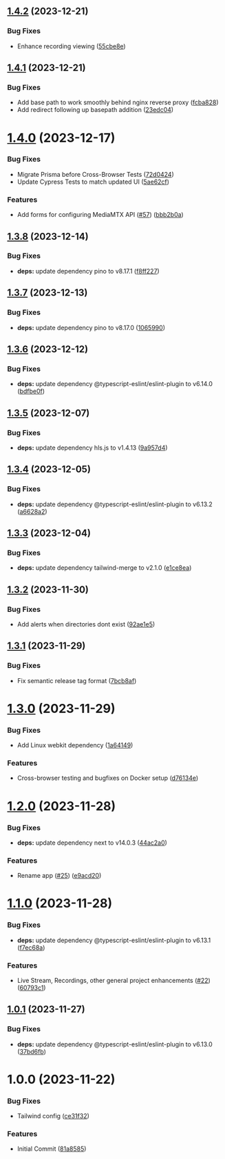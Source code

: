 ## [1.4.2](https://github.com/mchauge/mediamtx-connect/compare/1.4.1...1.4.2) (2023-12-21)


### Bug Fixes

* Enhance recording viewing ([55cbe8e](https://github.com/mchauge/mediamtx-connect/commit/55cbe8e89cb91961ab2be01aabd6c7f8584d7ed6))

## [1.4.1](https://github.com/mchauge/mediamtx-connect/compare/1.4.0...1.4.1) (2023-12-21)


### Bug Fixes

* Add base path to work smoothly behind nginx reverse proxy ([fcba828](https://github.com/mchauge/mediamtx-connect/commit/fcba8288e302cea9aee5bedbef6a822447e70e48))
* Add redirect following up basepath addition ([23edc04](https://github.com/mchauge/mediamtx-connect/commit/23edc04c7b183ac0ce143e1a56ed0e0fdbe6e5b7))

# [1.4.0](https://github.com/mchauge/mediamtx-connect/compare/1.3.8...1.4.0) (2023-12-17)


### Bug Fixes

* Migrate Prisma before Cross-Browser Tests ([72d0424](https://github.com/mchauge/mediamtx-connect/commit/72d0424ffdb43ade18177330d977289f5f7263bd))
* Update Cypress Tests to match updated UI ([5ae62cf](https://github.com/mchauge/mediamtx-connect/commit/5ae62cf3e0431687becf278d4b2209dfdb88e23e))


### Features

* Add forms for configuring MediaMTX API ([#57](https://github.com/mchauge/mediamtx-connect/issues/57)) ([bbb2b0a](https://github.com/mchauge/mediamtx-connect/commit/bbb2b0a3dbc578d432de8a2fab6e9f86dce7422e))

## [1.3.8](https://github.com/mchauge/mediamtx-connect/compare/1.3.7...1.3.8) (2023-12-14)


### Bug Fixes

* **deps:** update dependency pino to v8.17.1 ([f8ff227](https://github.com/mchauge/mediamtx-connect/commit/f8ff22760e9f649542f55b706d518f75a37488be))

## [1.3.7](https://github.com/mchauge/mediamtx-connect/compare/1.3.6...1.3.7) (2023-12-13)


### Bug Fixes

* **deps:** update dependency pino to v8.17.0 ([1065990](https://github.com/mchauge/mediamtx-connect/commit/10659906b4fc52fbce4eefe9e0fffcc3bbd0abcc))

## [1.3.6](https://github.com/mchauge/mediamtx-connect/compare/1.3.5...1.3.6) (2023-12-12)


### Bug Fixes

* **deps:** update dependency @typescript-eslint/eslint-plugin to v6.14.0 ([bdfbe0f](https://github.com/mchauge/mediamtx-connect/commit/bdfbe0fc104f1dee69d1b904001be269ff359dd6))

## [1.3.5](https://github.com/mchauge/mediamtx-connect/compare/1.3.4...1.3.5) (2023-12-07)


### Bug Fixes

* **deps:** update dependency hls.js to v1.4.13 ([9a957d4](https://github.com/mchauge/mediamtx-connect/commit/9a957d44079c7de072f6735a4c3ddf63bd188679))

## [1.3.4](https://github.com/mchauge/mediamtx-connect/compare/1.3.3...1.3.4) (2023-12-05)


### Bug Fixes

* **deps:** update dependency @typescript-eslint/eslint-plugin to v6.13.2 ([a6628a2](https://github.com/mchauge/mediamtx-connect/commit/a6628a2e9e14302cd497088870fea5f03d1361f3))

## [1.3.3](https://github.com/mchauge/mediamtx-connect/compare/1.3.2...1.3.3) (2023-12-04)


### Bug Fixes

* **deps:** update dependency tailwind-merge to v2.1.0 ([e1ce8ea](https://github.com/mchauge/mediamtx-connect/commit/e1ce8ea7d722bb5b6a5ddbfa69e5d37ebc684caa))

## [1.3.2](https://github.com/mchauge/mediamtx-connect/compare/1.3.1...1.3.2) (2023-11-30)


### Bug Fixes

* Add alerts when directories dont exist ([92ae1e5](https://github.com/mchauge/mediamtx-connect/commit/92ae1e5255cda879aeb90217d4ea6d2cf116675a))

## [1.3.1](https://github.com/mchauge/mediamtx-connect/compare/v1.3.0...1.3.1) (2023-11-29)


### Bug Fixes

* Fix semantic release tag format ([7bcb8af](https://github.com/mchauge/mediamtx-connect/commit/7bcb8af5db631bf8b9fdcc100fa4cb1afb498396))

# [1.3.0](https://github.com/mchauge/mediamtx-connect/compare/v1.2.0...v1.3.0) (2023-11-29)


### Bug Fixes

* Add Linux webkit dependency ([1a64149](https://github.com/mchauge/mediamtx-connect/commit/1a64149aedcc95ebcc4324fe221424ddfbbc76cd))


### Features

* Cross-browser testing and bugfixes on Docker setup ([d76134e](https://github.com/mchauge/mediamtx-connect/commit/d76134e857e2bc1bd7c6c1226732e9074ffd7730))

# [1.2.0](https://github.com/mchauge/mediamtx-connect/compare/v1.1.0...v1.2.0) (2023-11-28)


### Bug Fixes

* **deps:** update dependency next to v14.0.3 ([44ac2a0](https://github.com/mchauge/mediamtx-connect/commit/44ac2a0e8ea88915a2d7025a7a4011a47added4e))


### Features

* Rename app ([#25](https://github.com/mchauge/mediamtx-connect/issues/25)) ([e9acd20](https://github.com/mchauge/mediamtx-connect/commit/e9acd2080ab5f4fc67970efaafdb942eebd4250e))

# [1.1.0](https://github.com/mchauge/nextstream/compare/v1.0.1...v1.1.0) (2023-11-28)


### Bug Fixes

* **deps:** update dependency @typescript-eslint/eslint-plugin to v6.13.1 ([f7ec68a](https://github.com/mchauge/nextstream/commit/f7ec68a375d97ca62c89d685043b6418f6f06407))


### Features

* Live Stream, Recordings, other general project enhancements ([#22](https://github.com/mchauge/nextstream/issues/22)) ([60793c1](https://github.com/mchauge/nextstream/commit/60793c179a2a26bbdd42978c576ea0f3ecf5a9cc))

## [1.0.1](https://github.com/mchauge/nextstream/compare/v1.0.0...v1.0.1) (2023-11-27)


### Bug Fixes

* **deps:** update dependency @typescript-eslint/eslint-plugin to v6.13.0 ([37bd6fb](https://github.com/mchauge/nextstream/commit/37bd6fb800643e66ca32eb859d599f96b5fad646))

# 1.0.0 (2023-11-22)


### Bug Fixes

* Tailwind config ([ce31f32](https://github.com/mchauge/nextstream/commit/ce31f32f7e2dad0fd710c61d706cfd9a0cb0d727))


### Features

* Initial Commit ([81a8585](https://github.com/mchauge/nextstream/commit/81a85855cc4a520d0dfcf86528f96400b2048c34))
